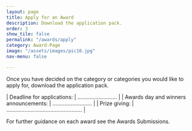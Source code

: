 ```yaml
---
layout: page
title: Apply for an Award
description: Download the application pack.
order: 3
show_tile: false
permalink: "/awards/apply"
category: Award-Page
image: "/assets/images/pic10.jpg"
nav-menu: false

---
```

Once you have decided on the category or categories you would like to apply for, download the application pack.

| Deadline for applications: | ……………….……. | 
| Awards day and winners announcements: | …………………….. |
| Prize giving: | ………………………………………….. |

For further guidance on each award see the Awards Submissions.